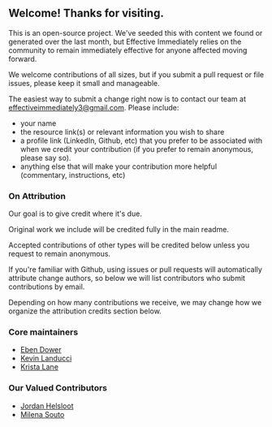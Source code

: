 ## Welcome! Thanks for visiting.

This is an open-source project. We've seeded this with content we found or generated over the last month, but Effective Immediately relies on the community to remain immediately effective for anyone affected moving forward.

We welcome contributions of all sizes, but if you submit a pull request or file issues, please keep it small and manageable.

The easiest way to submit a change right now is to contact our team at effectiveimmediately3@gmail.com. Please include:
- your name
- the resource link(s) or relevant information you wish to share
- a profile link (LinkedIn, Github, etc) that you prefer to be associated with when we credit your contribution (if you prefer to remain anonymous, please say so).
- anything else that will make your contribution more helpful (commentary, instructions, etc)

### On Attribution
Our goal is to give credit where it's due.

Original work we include will be credited fully in the main readme.

Accepted contributions of other types will be credited below unless you request to remain anonymous.

If you're familiar with Github, using issues or pull requests will automatically attribute change authors, so below we will list contributors who submit contributions by email.

Depending on how many contributions we receive, we may change how we organize the attribution credits section below.  

### Core maintainers
- [Eben Dower](https://linkedin.com/in/eben-dower)
- [Kevin Landucci](https://linkedin.com/in/kevinlanducci)
- [Krista Lane](https://linkedin.com/in/krista-lane)

### Our Valued Contributors
- [Jordan Helsloot](https://linkedin.com/in/jordanhelsloot)
- [Milena Souto](https://www.linkedin.com/in/milenasouto/)
